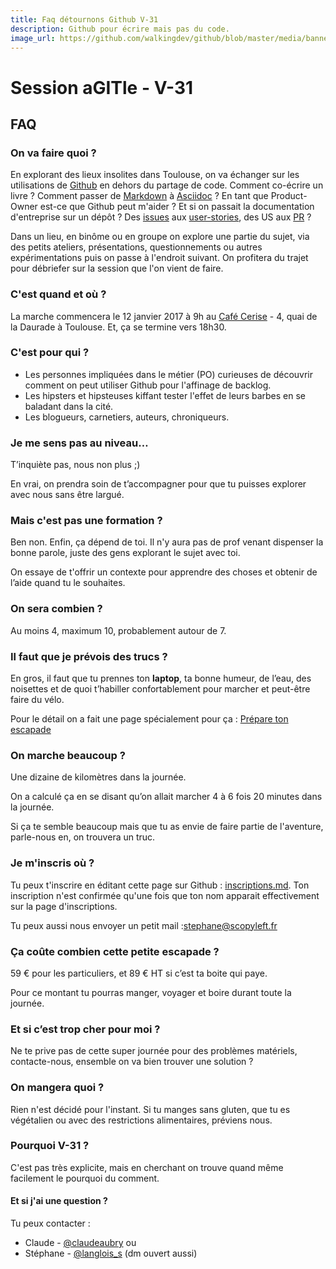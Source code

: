 ```yaml
---
title: Faq détournons Github V-31
description: Github pour écrire mais pas du code.
image_url: https://github.com/walkingdev/github/blob/master/media/banner-morse.png?raw=true
---
```


# Session aGITle - V-31

## FAQ

### On va faire quoi ?

En explorant des lieux insolites dans Toulouse, on va échanger sur les utilisations de [Github](https://github.com) en dehors du partage de code. Comment co-écrire un livre ? Comment passer de [Markdown](https://guides.github.com/features/mastering-markdown) à [Asciidoc](http://asciidoctor.org) ? En tant que Product-Owner est-ce que Github peut m'aider ? Et si on passait la documentation d'entreprise sur un dépôt ? Des [issues](https://guides.github.com/features/issues) aux [user-stories](http://www.aubryconseil.com/post/La-vie-d-une-story), des US aux [PR](https://help.github.com/articles/about-pull-requests) ?

Dans un lieu, en binôme ou en groupe on explore une partie du sujet, via des petits ateliers, présentations, questionnements ou autres expérimentations puis on passe à l'endroit suivant.
On profitera du trajet pour débriefer sur la session que l'on vient de faire.

### C'est quand et où ?

La marche commencera le 12 janvier 2017 à 9h au [Café Cerise](http://www.lecafecerise.fr) - 4, quai de la Daurade à Toulouse. 
Et, ça se termine vers 18h30.

### C'est pour qui ?

- Les personnes impliquées dans le métier (PO) curieuses de découvrir comment on peut utiliser Github pour l'affinage de backlog.
- Les hipsters et hipsteuses kiffant tester l'effet de leurs barbes en se baladant dans la cité.
- Les blogueurs, carnetiers, auteurs, chroniqueurs. 

### Je me sens pas au niveau…

T’inquiète pas, nous non plus ;)

En vrai, on prendra soin de t’accompagner pour que tu puisses explorer avec nous sans être largué.

### Mais c'est pas une formation ?

Ben non. Enfin, ça dépend de toi.  Il n'y aura pas de prof venant dispenser la bonne parole, juste des gens explorant le sujet avec toi.

On essaye de t'offrir un contexte pour apprendre des choses et obtenir de l’aide quand tu le souhaites.

### On sera combien ?

Au moins 4, maximum 10, probablement autour de 7. 

### Il faut que je prévois des trucs ?

En gros, il faut que tu prennes ton **laptop**, ta bonne humeur, de l’eau, des noisettes et de quoi t’habiller confortablement pour marcher et peut-être faire du vélo.

Pour le détail on a fait une page spécialement pour ça : [Prépare ton escapade](http://walkingdev.fr/#walkingdev/github/blob/master/prepare-ton-escapade.md)

### On marche beaucoup ?

Une dizaine de kilomètres dans la journée.

On a calculé ça en se disant qu’on allait marcher 4 à 6 fois 20 minutes dans la journée.

Si ça te semble beaucoup mais que tu as envie de faire partie de l'aventure, parle-nous en, on trouvera un truc.

### Je m'inscris où ?

Tu peux t'inscrire en éditant cette page sur Github : [inscriptions.md](https://github.com/walkingdev/github/edit/master/inscriptions.md). Ton inscription n'est confirmée qu'une fois que ton nom apparait effectivement sur la page d'inscriptions.

Tu peux aussi nous envoyer un petit mail :[stephane@scopyleft.fr](mailto:stephane@scopyleft.fr)

### Ça coûte combien cette petite escapade ?

59 € pour les particuliers, et 89 € HT si c’est ta boite qui paye.  

Pour ce montant tu pourras manger, voyager et boire durant toute la journée.


### Et si c’est trop cher pour moi ?

Ne te prive pas de cette super journée pour des problèmes matériels, contacte-nous, ensemble on va bien trouver une solution ?

### On mangera quoi ?

Rien n'est décidé pour l'instant. Si tu manges sans gluten, que tu es végétalien ou avec des restrictions alimentaires, préviens nous.

### Pourquoi V-31 ?

C'est pas très explicite, mais en cherchant on trouve quand même facilement le pourquoi du comment.

#### Et si j'ai une question ?

Tu peux contacter :
- Claude - [@claudeaubry](http://twitter.com/claudeaubry)
ou
- Stéphane - [@langlois_s](http://twitter.com/langlois_s) (dm ouvert aussi) 
